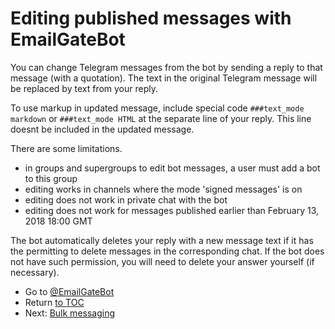 # Editing published messages with EmailGateBot

You can change Telegram messages from the bot by sending a reply to that message (with a quotation).
The text in the original Telegram message will be replaced by text from your reply.

To use markup in updated message, include special code `###text_mode markdown` or `###text_mode HTML` at the separate line of your reply.
This line doesnt be included in the updated message.

There are some limitations.

- in groups and supergroups to edit bot messages, a user must add a bot to this group
- editing works in channels where the mode 'signed messages' is on
- editing does not work in private chat with the bot
- editing does not work for messages published earlier than February 13, 2018 18:00 GMT

The bot automatically deletes your reply with a new message text if it has the permitting to delete messages in the corresponding chat.
If the bot does not have such permission, you will need to delete your answer yourself (if necessary).

- Go to [@EmailGateBot](http://t.me/EmailGateBot?start=utm_KDaxQG000_github-en-editing)
- Return [to TOC](guide.md)
- Next: [Bulk messaging](bulk.md)
